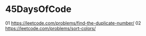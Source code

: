 # 45DaysOfCode
01 https://leetcode.com/problems/find-the-duplicate-number/
02 https://leetcode.com/problems/sort-colors/
